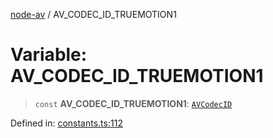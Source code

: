 [node-av](../globals.md) / AV\_CODEC\_ID\_TRUEMOTION1

# Variable: AV\_CODEC\_ID\_TRUEMOTION1

> `const` **AV\_CODEC\_ID\_TRUEMOTION1**: [`AVCodecID`](../type-aliases/AVCodecID.md)

Defined in: [constants.ts:112](https://github.com/seydx/av/blob/f8631fc881b394300b1479f511d55cf1c370a87f/src/constants/constants.ts#L112)
